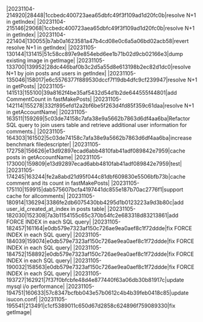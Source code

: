 |20231104-214920|28448|1ccbedc400723aea65dbfc49f3f109ad1d20fc0b|resolve N+1 in getIndex|
|20231104-215146|29068|1ccbedc400723aea65dbfc49f3f109ad1d20fc0b|resolve N+1 in getIndex|
|20231104-221404|130055|b7ab0a1623581a47b4cd08e0c6a5a06bd02acb58|revert resolve N+1 in getIndex|
|20231105-130144|131415|51c58cc897e9e854ebd6ee1b71b02d9cb02166e3|dump existing image in getImage|
|20231105-133700|139952|28dc446baf0b3c2d5a55d8e613198b2ec82d1dc0|resolve N+1 by join posts and users in getIndex|
|20231105-135046|158017|e6c5576377f889530dccf7f19db4dfc9cf239947|resolve N+1 in getPosts|
|20231105-141513|155100|39a8162f4be35af5432d54d1b2de644555f44801|add CommentCount in fastMakePosts|
|20231105-142114|155278|332f895efd12a2bf6be5f263d4fd85f359c61daa|resolve N+1 in getAccountName|
|20231105-163511|159269|5c03de74158c7afa38e9a5662b7863d6df4aa6ba|Refactor SQL query to join users table and retrieve additional user information for comments.|
|20231105-164303|161502|5c03de74158c7afa38e9a5662b7863d6df4aa6ba|increase benchmark filedescripter|
|20231105-172758|156626|e13d92897ecad6abb4810fab41adf089842e7959|cache posts in getAccountName|
|20231105-173000|159809|e13d92897ecad6abb4810fab41adf089842e7959|test|
|20231105-174245|163244|fe2a8abd21d95f044c81dbf609830e5506bfb73b|cache comment and its count in fastMakePosts|
|20231105-175110|159915|dab575607bcfa4197441dc855e187b70ac2776f1|support cache for allcomments|
|20231105-180914|136294|3386fe2db6075430bb4295d1b0123223a9d3b80c|add user_id_created_at_index in posts table|
|20231105-182030|152308|7a3b1154155c65c370b54fc2e683318d83213861|add FORCE INDEX in each SQL query|
|20231105-182457|161164|e0db579e7323af150c726ae9ea0aef8c1f72ddde|fix FORCE INDEX in each SQL query|
|20231105-184039|159074|e0db579e7323af150c726ae9ea0aef8c1f72ddde|fix FORCE INDEX in each SQL query|
|20231105-184752|158892|e0db579e7323af150c726ae9ea0aef8c1f72ddde|fix FORCE INDEX in each SQL query|
|20231105-190032|158563|e0db579e7323af150c726ae9ea0aef8c1f72ddde|fix FORCE INDEX in each SQL query|
|20231105-193727|162921|7f37f0bfcbfe48d4e877440f63a06db30b81917c|update mysql i/o performance|
|20231105-194751|160633|57c8347bcfbb043e57b0612c4b4b39feb0418c85|update isucon.conf|
|20231105-195541|213491|c1cf5389011c650d67d2858c624896f759089330|fix getImage|
